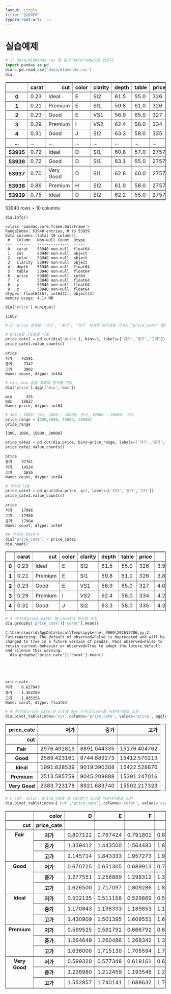 ```yaml
---
layout: single
title: '실습예제'
typora-root-url: ../
---
```


# 실습예제


```python
# 1: data/diamonds.csv 를 읽어 DataFrame으로 만든다.
import pandas as pd
dia = pd.read_csv('data/diamonds.csv')
dia
```




<div>
<style scoped>
    .dataframe tbody tr th:only-of-type {
        vertical-align: middle;
    }

    .dataframe tbody tr th {
        vertical-align: top;
    }
    
    .dataframe thead th {
        text-align: right;
    }
</style>
<table border="1" class="dataframe">
  <thead>
    <tr style="text-align: right;">
      <th></th>
      <th>carat</th>
      <th>cut</th>
      <th>color</th>
      <th>clarity</th>
      <th>depth</th>
      <th>table</th>
      <th>price</th>
      <th>x</th>
      <th>y</th>
      <th>z</th>
    </tr>
  </thead>
  <tbody>
    <tr>
      <th>0</th>
      <td>0.23</td>
      <td>Ideal</td>
      <td>E</td>
      <td>SI2</td>
      <td>61.5</td>
      <td>55.0</td>
      <td>326</td>
      <td>3.95</td>
      <td>3.98</td>
      <td>2.43</td>
    </tr>
    <tr>
      <th>1</th>
      <td>0.21</td>
      <td>Premium</td>
      <td>E</td>
      <td>SI1</td>
      <td>59.8</td>
      <td>61.0</td>
      <td>326</td>
      <td>3.89</td>
      <td>3.84</td>
      <td>2.31</td>
    </tr>
    <tr>
      <th>2</th>
      <td>0.23</td>
      <td>Good</td>
      <td>E</td>
      <td>VS1</td>
      <td>56.9</td>
      <td>65.0</td>
      <td>327</td>
      <td>4.05</td>
      <td>4.07</td>
      <td>2.31</td>
    </tr>
    <tr>
      <th>3</th>
      <td>0.29</td>
      <td>Premium</td>
      <td>I</td>
      <td>VS2</td>
      <td>62.4</td>
      <td>58.0</td>
      <td>334</td>
      <td>4.20</td>
      <td>4.23</td>
      <td>2.63</td>
    </tr>
    <tr>
      <th>4</th>
      <td>0.31</td>
      <td>Good</td>
      <td>J</td>
      <td>SI2</td>
      <td>63.3</td>
      <td>58.0</td>
      <td>335</td>
      <td>4.34</td>
      <td>4.35</td>
      <td>2.75</td>
    </tr>
    <tr>
      <th>...</th>
      <td>...</td>
      <td>...</td>
      <td>...</td>
      <td>...</td>
      <td>...</td>
      <td>...</td>
      <td>...</td>
      <td>...</td>
      <td>...</td>
      <td>...</td>
    </tr>
    <tr>
      <th>53935</th>
      <td>0.72</td>
      <td>Ideal</td>
      <td>D</td>
      <td>SI1</td>
      <td>60.8</td>
      <td>57.0</td>
      <td>2757</td>
      <td>5.75</td>
      <td>5.76</td>
      <td>3.50</td>
    </tr>
    <tr>
      <th>53936</th>
      <td>0.72</td>
      <td>Good</td>
      <td>D</td>
      <td>SI1</td>
      <td>63.1</td>
      <td>55.0</td>
      <td>2757</td>
      <td>5.69</td>
      <td>5.75</td>
      <td>3.61</td>
    </tr>
    <tr>
      <th>53937</th>
      <td>0.70</td>
      <td>Very Good</td>
      <td>D</td>
      <td>SI1</td>
      <td>62.8</td>
      <td>60.0</td>
      <td>2757</td>
      <td>5.66</td>
      <td>5.68</td>
      <td>3.56</td>
    </tr>
    <tr>
      <th>53938</th>
      <td>0.86</td>
      <td>Premium</td>
      <td>H</td>
      <td>SI2</td>
      <td>61.0</td>
      <td>58.0</td>
      <td>2757</td>
      <td>6.15</td>
      <td>6.12</td>
      <td>3.74</td>
    </tr>
    <tr>
      <th>53939</th>
      <td>0.75</td>
      <td>Ideal</td>
      <td>D</td>
      <td>SI2</td>
      <td>62.2</td>
      <td>55.0</td>
      <td>2757</td>
      <td>5.83</td>
      <td>5.87</td>
      <td>3.64</td>
    </tr>
  </tbody>
</table>
<p>53940 rows × 10 columns</p>
</div>




```python
dia.info()
```

    <class 'pandas.core.frame.DataFrame'>
    RangeIndex: 53940 entries, 0 to 53939
    Data columns (total 10 columns):
     #   Column   Non-Null Count  Dtype  
    ---  ------   --------------  -----  
     0   carat    53940 non-null  float64
     1   cut      53940 non-null  object 
     2   color    53940 non-null  object 
     3   clarity  53940 non-null  object 
     4   depth    53940 non-null  float64
     5   table    53940 non-null  float64
     6   price    53940 non-null  int64  
     7   x        53940 non-null  float64
     8   y        53940 non-null  float64
     9   z        53940 non-null  float64
    dtypes: float64(6), int64(1), object(3)
    memory usage: 4.1+ MB



```python
dia['price'].nunique()
```




    11602




```python
# 2: price 컬럼을 '고가', '중가', '저가' 세개의 범주값을 가지는 "price_cate" 컬럼을 생성한다.
```


```python
# price을 3등분을 나눔
price_cate1 = pd.cut(dia['price'], bins=3, labels=['저가','중가','고가'])
price_cate1.value_counts()
```




    price
    저가    43591
    중가     7347
    고가     3002
    Name: count, dtype: int64




```python
# min, max 값을 조회후 범위를 지정
dia['price'].agg(['min','max'])
```




    min      326
    max    18823
    Name: price, dtype: int64




```python
# 300 ~ 1000: 저가, 1000 ~ 10000: 중가, 10000 ~ 20000: 고가
price_range = [300,1000, 15000, 20000]
price_range
```




    [300, 1000, 15000, 20000]




```python
price_cate2 = pd.cut(dia.price, bins=price_range, labels=['저가','중가','고가'])
price_cate2.value_counts()
```




    price
    중가    37761
    저가    14524
    고가     1655
    Name: count, dtype: int64




```python
# 개수로 나눔
price_cate3 = pd.qcut(dia.price, q=3, labels=['저가','중가','고가'])
price_cate3.value_counts()
```




    price
    저가    17996
    고가    17980
    중가    17964
    Name: count, dtype: int64




```python
## 가격대 컬럼추가
dia['price_cate'] = price_cate1
dia.head()
```




<div>
<style scoped>
    .dataframe tbody tr th:only-of-type {
        vertical-align: middle;
    }

    .dataframe tbody tr th {
        vertical-align: top;
    }
    
    .dataframe thead th {
        text-align: right;
    }
</style>
<table border="1" class="dataframe">
  <thead>
    <tr style="text-align: right;">
      <th></th>
      <th>carat</th>
      <th>cut</th>
      <th>color</th>
      <th>clarity</th>
      <th>depth</th>
      <th>table</th>
      <th>price</th>
      <th>x</th>
      <th>y</th>
      <th>z</th>
      <th>price_cate</th>
    </tr>
  </thead>
  <tbody>
    <tr>
      <th>0</th>
      <td>0.23</td>
      <td>Ideal</td>
      <td>E</td>
      <td>SI2</td>
      <td>61.5</td>
      <td>55.0</td>
      <td>326</td>
      <td>3.95</td>
      <td>3.98</td>
      <td>2.43</td>
      <td>저가</td>
    </tr>
    <tr>
      <th>1</th>
      <td>0.21</td>
      <td>Premium</td>
      <td>E</td>
      <td>SI1</td>
      <td>59.8</td>
      <td>61.0</td>
      <td>326</td>
      <td>3.89</td>
      <td>3.84</td>
      <td>2.31</td>
      <td>저가</td>
    </tr>
    <tr>
      <th>2</th>
      <td>0.23</td>
      <td>Good</td>
      <td>E</td>
      <td>VS1</td>
      <td>56.9</td>
      <td>65.0</td>
      <td>327</td>
      <td>4.05</td>
      <td>4.07</td>
      <td>2.31</td>
      <td>저가</td>
    </tr>
    <tr>
      <th>3</th>
      <td>0.29</td>
      <td>Premium</td>
      <td>I</td>
      <td>VS2</td>
      <td>62.4</td>
      <td>58.0</td>
      <td>334</td>
      <td>4.20</td>
      <td>4.23</td>
      <td>2.63</td>
      <td>저가</td>
    </tr>
    <tr>
      <th>4</th>
      <td>0.31</td>
      <td>Good</td>
      <td>J</td>
      <td>SI2</td>
      <td>63.3</td>
      <td>58.0</td>
      <td>335</td>
      <td>4.34</td>
      <td>4.35</td>
      <td>2.75</td>
      <td>저가</td>
    </tr>
  </tbody>
</table>
</div>




```python
# 3 가격대(price_cate) 별 carat의 평균을 조회
dia.groupby('price_cate')['carat'].mean()
```

    C:\Users\world\AppData\Local\Temp\ipykernel_9060\202613706.py:2: FutureWarning: The default of observed=False is deprecated and will be changed to True in a future version of pandas. Pass observed=False to retain current behavior or observed=True to adopt the future default and silence this warning.
      dia.groupby('price_cate')['carat'].mean()





    price_cate
    저가    0.627943
    중가    1.362280
    고가    1.885256
    Name: carat, dtype: float64




```python
# 4 가격대(price_cate)와 cut별 평균 가격(price)를 피봇테이블로 조회
dia.pivot_table(index='cut',columns='price_cate', values='price', aggfunc='mean')
```




<div>
<style scoped>
    .dataframe tbody tr th:only-of-type {
        vertical-align: middle;
    }

    .dataframe tbody tr th {
        vertical-align: top;
    }
    
    .dataframe thead th {
        text-align: right;
    }
</style>
<table border="1" class="dataframe">
  <thead>
    <tr style="text-align: right;">
      <th>price_cate</th>
      <th>저가</th>
      <th>중가</th>
      <th>고가</th>
    </tr>
    <tr>
      <th>cut</th>
      <th></th>
      <th></th>
      <th></th>
    </tr>
  </thead>
  <tbody>
    <tr>
      <th>Fair</th>
      <td>2976.492819</td>
      <td>8891.044335</td>
      <td>15176.404762</td>
    </tr>
    <tr>
      <th>Good</th>
      <td>2589.423161</td>
      <td>8744.889273</td>
      <td>15412.570213</td>
    </tr>
    <tr>
      <th>Ideal</th>
      <td>1991.838539</td>
      <td>9019.390308</td>
      <td>15422.528676</td>
    </tr>
    <tr>
      <th>Premium</th>
      <td>2513.585759</td>
      <td>9045.209888</td>
      <td>15391.247016</td>
    </tr>
    <tr>
      <th>Very Good</th>
      <td>2383.723178</td>
      <td>8921.683740</td>
      <td>15502.217323</td>
    </tr>
  </tbody>
</table>
</div>




```python
# 5 cut, color, price_cate 별 carat의 평균을 피봇테이블로 조회
dia.pivot_table(index=['cut','price_cate'],columns='color', values='carat', aggfunc='mean')
```




<div>
<style scoped>
    .dataframe tbody tr th:only-of-type {
        vertical-align: middle;
    }

    .dataframe tbody tr th {
        vertical-align: top;
    }
    
    .dataframe thead th {
        text-align: right;
    }
</style>
<table border="1" class="dataframe">
  <thead>
    <tr style="text-align: right;">
      <th></th>
      <th>color</th>
      <th>D</th>
      <th>E</th>
      <th>F</th>
      <th>G</th>
      <th>H</th>
      <th>I</th>
      <th>J</th>
    </tr>
    <tr>
      <th>cut</th>
      <th>price_cate</th>
      <th></th>
      <th></th>
      <th></th>
      <th></th>
      <th></th>
      <th></th>
      <th></th>
    </tr>
  </thead>
  <tbody>
    <tr>
      <th rowspan="3" valign="top">Fair</th>
      <th>저가</th>
      <td>0.807122</td>
      <td>0.767424</td>
      <td>0.791801</td>
      <td>0.849462</td>
      <td>0.977699</td>
      <td>0.988750</td>
      <td>1.067717</td>
    </tr>
    <tr>
      <th>중가</th>
      <td>1.339412</td>
      <td>1.443500</td>
      <td>1.564483</td>
      <td>1.807895</td>
      <td>1.796226</td>
      <td>1.784000</td>
      <td>1.985000</td>
    </tr>
    <tr>
      <th>고가</th>
      <td>2.145714</td>
      <td>1.843333</td>
      <td>1.957273</td>
      <td>1.995000</td>
      <td>2.218750</td>
      <td>2.407778</td>
      <td>2.691818</td>
    </tr>
    <tr>
      <th rowspan="3" valign="top">Good</th>
      <th>저가</th>
      <td>0.670725</td>
      <td>0.651305</td>
      <td>0.689913</td>
      <td>0.708228</td>
      <td>0.730387</td>
      <td>0.764122</td>
      <td>0.854693</td>
    </tr>
    <tr>
      <th>중가</th>
      <td>1.277551</td>
      <td>1.256889</td>
      <td>1.298312</td>
      <td>1.349915</td>
      <td>1.523187</td>
      <td>1.630000</td>
      <td>1.695397</td>
    </tr>
    <tr>
      <th>고가</th>
      <td>1.626500</td>
      <td>1.717097</td>
      <td>1.809286</td>
      <td>1.864048</td>
      <td>2.093810</td>
      <td>2.104643</td>
      <td>2.242500</td>
    </tr>
    <tr>
      <th rowspan="3" valign="top">Ideal</th>
      <th>저가</th>
      <td>0.502135</td>
      <td>0.511158</td>
      <td>0.529869</td>
      <td>0.528951</td>
      <td>0.617462</td>
      <td>0.669981</td>
      <td>0.792335</td>
    </tr>
    <tr>
      <th>중가</th>
      <td>1.170843</td>
      <td>1.198333</td>
      <td>1.189853</td>
      <td>1.193722</td>
      <td>1.398540</td>
      <td>1.533642</td>
      <td>1.645655</td>
    </tr>
    <tr>
      <th>고가</th>
      <td>1.430909</td>
      <td>1.501395</td>
      <td>1.609551</td>
      <td>1.694875</td>
      <td>1.947143</td>
      <td>2.097365</td>
      <td>2.229880</td>
    </tr>
    <tr>
      <th rowspan="3" valign="top">Premium</th>
      <th>저가</th>
      <td>0.599525</td>
      <td>0.591792</td>
      <td>0.666792</td>
      <td>0.629871</td>
      <td>0.765683</td>
      <td>0.794620</td>
      <td>0.901903</td>
    </tr>
    <tr>
      <th>중가</th>
      <td>1.264649</td>
      <td>1.260486</td>
      <td>1.268342</td>
      <td>1.300076</td>
      <td>1.525855</td>
      <td>1.610519</td>
      <td>1.716263</td>
    </tr>
    <tr>
      <th>고가</th>
      <td>1.636000</td>
      <td>1.715130</td>
      <td>1.705594</td>
      <td>1.793261</td>
      <td>2.069171</td>
      <td>2.127762</td>
      <td>2.236724</td>
    </tr>
    <tr>
      <th rowspan="3" valign="top">Very Good</th>
      <th>저가</th>
      <td>0.599320</td>
      <td>0.577348</td>
      <td>0.619161</td>
      <td>0.614364</td>
      <td>0.712640</td>
      <td>0.760677</td>
      <td>0.832754</td>
    </tr>
    <tr>
      <th>중가</th>
      <td>1.226980</td>
      <td>1.212459</td>
      <td>1.193546</td>
      <td>1.244620</td>
      <td>1.489892</td>
      <td>1.551324</td>
      <td>1.707778</td>
    </tr>
    <tr>
      <th>고가</th>
      <td>1.552857</td>
      <td>1.740141</td>
      <td>1.688632</td>
      <td>1.735664</td>
      <td>2.019664</td>
      <td>2.100703</td>
      <td>2.150377</td>
    </tr>
  </tbody>
</table>
</div>

